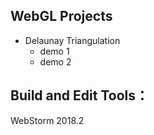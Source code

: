 WebGL Projects
------------
- Delaunay Triangulation
  - demo 1
  - demo 2 

Build and Edit Tools：
------------
WebStorm 2018.2

